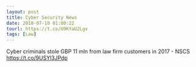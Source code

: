 ```yaml
---
layout: post
title: Cyber Security News
date: 2018-07-19 01:00:22
tourl: https://t.co/U9KYaU2Lgx
tags: [Law]
---
```

Cyber criminals stole GBP 11 mln from law firm customers in 2017 - NSCS https://t.co/9USYl3JPdp